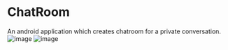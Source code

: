 # ChatRoom
An android application which creates chatroom for a private conversation.
![image](https://user-images.githubusercontent.com/64903405/96451459-3cf22180-1235-11eb-9a09-b6de0026c6de.png)
![image](https://user-images.githubusercontent.com/64903405/96452499-b8080780-1236-11eb-9fbb-780f84e47ec3.png)

